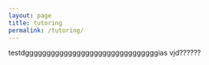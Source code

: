 ```yaml
---
layout: page
title: tutoring
permalink: /tutoring/
---
```




testdgggggggggggggggggggggggggggggggias
vjd??????
